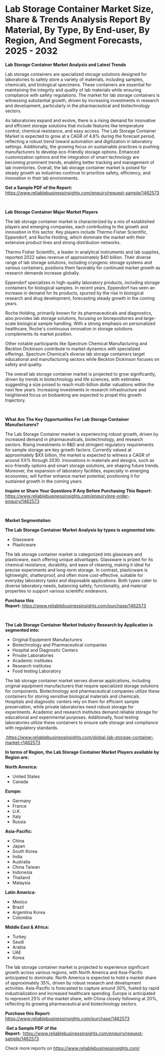 <p><h1>Lab Storage Container Market Size, Share & Trends Analysis Report By Material, By Type, By End-user, By Region, And Segment Forecasts, 2025 - 2032</h1></p><p><strong>Lab Storage Container Market Analysis and Latest Trends</strong></p>
<p><p>Lab storage containers are specialized storage solutions designed for laboratories to safely store a variety of materials, including samples, chemicals, and biological specimens. These containers are essential for maintaining the integrity and quality of lab materials while ensuring compliance with safety regulations. The market for lab storage containers is witnessing substantial growth, driven by increasing investments in research and development, particularly in the pharmaceutical and biotechnology sectors.</p><p>As laboratories expand and evolve, there is a rising demand for innovative and efficient storage solutions that include features like temperature control, chemical resistance, and easy access. The Lab Storage Container Market is expected to grow at a CAGR of 4.8% during the forecast period, reflecting a robust trend toward automation and digitization in laboratory settings. Additionally, the growing focus on sustainable practices is pushing manufacturers to develop eco-friendly storage options. Enhanced customization options and the integration of smart technology are becoming prominent trends, enabling better tracking and management of lab inventories. Overall, the lab storage container market is poised for steady growth as industries continue to prioritize safety, efficiency, and innovation in their lab environments.</p></p>
<p><strong>Get a Sample PDF of the Report:&nbsp;</strong> <a href="https://www.reliablebusinessinsights.com/enquiry/request-sample/1462573?utm_campaign=2624&utm_medium=2&utm_source=Github&utm_content=ia&utm_term=27022025&utm_id=lab-storage-container">https://www.reliablebusinessinsights.com/enquiry/request-sample/1462573</a></p>
<p>&nbsp;</p>
<p><strong>Lab Storage Container Major Market Players</strong></p>
<p><p>The lab storage container market is characterized by a mix of established players and emerging companies, each contributing to the growth and innovation in this sector. Key players include Thermo Fisher Scientific, Eppendorf, and Roche Holding, which dominate the market with their extensive product lines and strong distribution networks.</p><p>Thermo Fisher Scientific, a leader in analytical instruments and lab supplies, reported 2022 sales revenue of approximately $40 billion. Their diverse range of lab storage solutions, including cryogenic storage systems and various containers, positions them favorably for continued market growth as research demands increase globally.</p><p>Eppendorf specializes in high-quality laboratory products, including storage containers for biological samples. In recent years, Eppendorf has seen an increase in demand for its products, spurred by the rise in biological research and drug development, forecasting steady growth in the coming years.</p><p>Roche Holding, primarily known for its pharmaceuticals and diagnostics, also provides lab storage solutions, focusing on biorepositories and large-scale biological sample handling. With a strong emphasis on personalized healthcare, Roche's continuous innovation in storage solutions complements its market position.</p><p>Other notable participants like Spectrum Chemical Manufacturing and Beckton Dickinson contribute to market dynamics with specialized offerings. Spectrum Chemical’s diverse lab storage containers target educational and manufacturing sectors while Beckton Dickinson focuses on safety and quality.</p><p>The overall lab storage container market is projected to grow significantly, driven by trends in biotechnology and life sciences, with estimates suggesting a size poised to reach multi-billion dollar valuations within the next few years. Increasing investments in research infrastructure and heightened focus on biobanking are expected to propel this growth trajectory.</p></p>
<p>&nbsp;</p>
<p><strong>What Are The Key Opportunities For Lab Storage Container Manufacturers?</strong></p>
<p><p>The Lab Storage Container market is experiencing robust growth, driven by increased demand in pharmaceuticals, biotechnology, and research sectors. Rising investments in R&D and stringent regulatory requirements for sample storage are key growth factors. Currently valued at approximately $XX billion, the market is expected to witness a CAGR of around XX% through 2030. Innovations in materials and designs, such as eco-friendly options and smart storage solutions, are shaping future trends. Moreover, the expansion of laboratory facilities, especially in emerging economies, will further enhance market potential, positioning it for sustained growth in the coming years.</p></p>
<p><strong>Inquire or Share Your Questions If Any Before Purchasing This Report:</strong> <a href="https://www.reliablebusinessinsights.com/enquiry/pre-order-enquiry/1462573?utm_campaign=2624&utm_medium=2&utm_source=Github&utm_content=ia&utm_term=27022025&utm_id=lab-storage-container">https://www.reliablebusinessinsights.com/enquiry/pre-order-enquiry/1462573</a></p>
<p>&nbsp;</p>
<p><strong>Market Segmentation</strong></p>
<p><strong>The Lab Storage Container Market Analysis by types is segmented into:</strong></p>
<p><ul><li>Glassware</li><li>Plasticware</li></ul></p>
<p><p>The lab storage container market is categorized into glassware and plasticware, each offering unique advantages. Glassware is prized for its chemical resistance, durability, and ease of cleaning, making it ideal for precise experiments and long-term storage. In contrast, plasticware is lightweight, shatterproof, and often more cost-effective, suitable for everyday laboratory tasks and disposable applications. Both types cater to diverse laboratory needs, balancing safety, functionality, and material properties to support various scientific endeavors.</p></p>
<p><strong>Purchase this Report:&nbsp;</strong><a href="https://www.reliablebusinessinsights.com/purchase/1462573?utm_campaign=2624&utm_medium=2&utm_source=Github&utm_content=ia&utm_term=27022025&utm_id=lab-storage-container">https://www.reliablebusinessinsights.com/purchase/1462573</a></p>
<p>&nbsp;</p>
<p><strong>The Lab Storage Container Market Industry Research by Application is segmented into:</strong></p>
<p><ul><li>Original Equipment Manufacturers</li><li>Biotechnology and Pharmaceutical companies</li><li>Hospital and Diagnostic Centers</li><li>Private Laboratories</li><li>Academic institutes</li><li>Research institutes</li><li>Food testing Laboratory</li></ul></p>
<p><p>The lab storage container market serves diverse applications, including original equipment manufacturers that require specialized storage solutions for components. Biotechnology and pharmaceutical companies utilize these containers for storing sensitive biological materials and chemicals. Hospitals and diagnostic centers rely on them for efficient sample preservation, while private laboratories need robust storage for experiments. Academic and research institutes demand reliable storage for educational and experimental purposes. Additionally, food testing laboratories utilize these containers to ensure safe storage and compliance with regulatory standards.</p></p>
<p><a href="https://www.reliablebusinessinsights.com/global-lab-storage-container-market-r1462573?utm_campaign=2624&utm_medium=2&utm_source=Github&utm_content=ia&utm_term=27022025&utm_id=lab-storage-container">&nbsp;https://www.reliablebusinessinsights.com/global-lab-storage-container-market-r1462573</a></p>
<p><strong>In terms of Region, the Lab Storage Container Market Players available by Region are:</strong></p>
<p>
    <p> <strong> North America: </strong>
        <ul>
            <li>United States</li>
            <li>Canada</li>
        </ul>
        </p> 
    <p> <strong> Europe: </strong>
        <ul>
            <li>Germany</li>
            <li>France</li>
            <li>U.K.</li>
            <li>Italy</li>
            <li>Russia</li>
        </ul>
        </p> 
    <p> <strong> Asia-Pacific: </strong>
        <ul>
            <li>China</li>
            <li>Japan</li>
            <li>South Korea</li>
            <li>India</li>
            <li>Australia</li>
            <li>China Taiwan</li>
            <li>Indonesia</li>
            <li>Thailand</li>
            <li>Malaysia</li>
        </ul>
        </p> 
    <p> <strong> Latin America: </strong>
        <ul>
            <li>Mexico</li>
            <li>Brazil</li>
            <li>Argentina Korea</li>
            <li>Colombia</li>
        </ul>
        </p> 
    <p> <strong> Middle East & Africa: </strong>
        <ul>
            <li>Turkey</li>
            <li>Saudi</li>
            <li>Arabia</li>
            <li>UAE</li>
            <li>Korea</li>
        </ul>
    </p>
    </p>
<p><p>The lab storage container market is projected to experience significant growth across various regions, with North America and Asia-Pacific anticipated to dominate. North America is expected to hold a market share of approximately 35%, driven by robust research and development activities. Asia-Pacific is forecasted to capture around 30%, fueled by rapid industrialization and increased healthcare spending. Europe is anticipated to represent 25% of the market share, with China closely following at 20%, reflecting its growing pharmaceutical and biotechnology sectors.</p></p>
<p><strong>Purchase this Report: </strong><a href="https://www.reliablebusinessinsights.com/purchase/1462573?utm_campaign=2624&utm_medium=2&utm_source=Github&utm_content=ia&utm_term=27022025&utm_id=lab-storage-container">https://www.reliablebusinessinsights.com/purchase/1462573</a></p>
<p>&nbsp;<strong>Get a Sample PDF of the Report:&nbsp;&nbsp;</strong><a href="https://www.reliablebusinessinsights.com/enquiry/request-sample/1462573?utm_campaign=2624&utm_medium=2&utm_source=Github&utm_content=ia&utm_term=27022025&utm_id=lab-storage-container">https://www.reliablebusinessinsights.com/enquiry/request-sample/1462573</a></p>
<p><strong></strong></p>
<p>Check more reports on <a href="https://www.reliablebusinessinsights.com/?utm_campaign=2624&utm_medium=2&utm_source=Github&utm_content=ia&utm_term=27022025&utm_id=lab-storage-container">https://www.reliablebusinessinsights.com/</a></p>